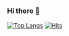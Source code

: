 ### Hi there 👋

[![Top Langs](https://github-readme-stats.vercel.app/api/top-langs/?username=hsw0905&layout=compact&hide=html,css)](https://github.com/hsw0905)
[![Hits](https://hits.seeyoufarm.com/api/count/incr/badge.svg?url=https%3A%2F%2Fgithub.com%2Fhsw0905%2Fhit-counter&count_bg=%2379C83D&title_bg=%23555555&icon=&icon_color=%23E7E7E7&title=hits&edge_flat=false)](https://hits.seeyoufarm.com)

